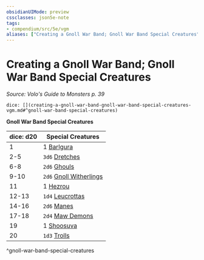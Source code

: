 ```yaml
---
obsidianUIMode: preview
cssclasses: json5e-note
tags:
- compendium/src/5e/vgm
aliases: ["Creating a Gnoll War Band; Gnoll War Band Special Creatures"]
---
```

# Creating a Gnoll War Band; Gnoll War Band Special Creatures
*Source: Volo's Guide to Monsters p. 39* 

`dice: [](creating-a-gnoll-war-band-gnoll-war-band-special-creatures-vgm.md#^gnoll-war-band-special-creatures)`

**Gnoll War Band Special Creatures**

| dice: d20 | Special Creatures |
|-----------|-------------------|
| 1 | 1 [Barlgura](compendium/bestiary/fiend/barlgura.md) |
| 2-5 | `3d6` [Dretches](compendium/bestiary/fiend/dretch.md) |
| 6-8 | `2d6` [Ghouls](compendium/bestiary/undead/ghoul.md) |
| 9-10 | `2d6` [Gnoll Witherlings](compendium/bestiary/undead/gnoll-witherling-mpmm.md) |
| 11 | 1 [Hezrou](compendium/bestiary/fiend/hezrou.md) |
| 12-13 | `1d4` [Leucrottas](compendium/bestiary/monstrosity/leucrotta-mpmm.md) |
| 14-16 | `2d6` [Manes](compendium/bestiary/fiend/manes.md) |
| 17-18 | `2d4` [Maw Demons](compendium/bestiary/fiend/maw-demon-mpmm.md) |
| 19 | 1 [Shoosuva](compendium/bestiary/fiend/shoosuva-mpmm.md) |
| 20 | `1d3` [Trolls](compendium/bestiary/giant/troll.md) |
^gnoll-war-band-special-creatures